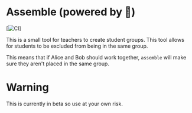 # Assemble (powered by 🦀)
[![CI](https://github.com/Nate1729/assemble/actions/workflows.main.yml/badge.svg)]

This is a small tool for teachers to create student groups. This
tool allows for students to be excluded from being in the same group.

This means that if Alice and Bob should work together, `assemble`
will make sure they aren't placed in the same group.

# Warning
This is currently in beta so use at your own risk.
